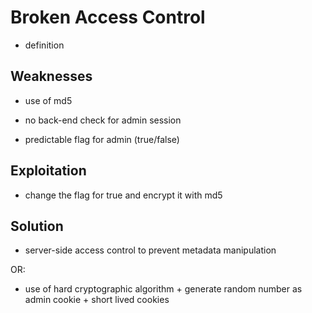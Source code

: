 # Broken Access Control

* definition

## Weaknesses

* use of md5

* no back-end check for admin session

* predictable flag for admin (true/false)


## Exploitation

* change the flag for true and encrypt it with md5

## Solution

* server-side access control to prevent metadata manipulation

OR:

* use of hard cryptographic algorithm + generate random number as admin cookie + short lived cookies


